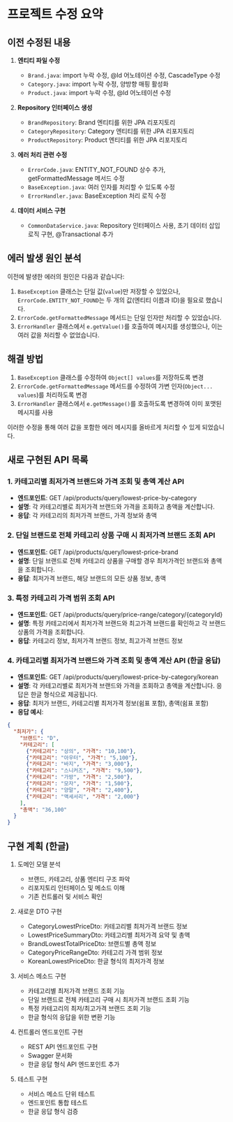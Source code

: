 # 프로젝트 수정 요약

## 이전 수정된 내용

1. **엔티티 파일 수정**
   - `Brand.java`: import 누락 수정, @Id 어노테이션 수정, CascadeType 수정
   - `Category.java`: import 누락 수정, 양방향 매핑 활성화
   - `Product.java`: import 누락 수정, @Id 어노테이션 수정

2. **Repository 인터페이스 생성**
   - `BrandRepository`: Brand 엔티티를 위한 JPA 리포지토리
   - `CategoryRepository`: Category 엔티티를 위한 JPA 리포지토리
   - `ProductRepository`: Product 엔티티를 위한 JPA 리포지토리

3. **에러 처리 관련 수정**
   - `ErrorCode.java`: ENTITY_NOT_FOUND 상수 추가, getFormattedMessage 메서드 수정
   - `BaseException.java`: 여러 인자를 처리할 수 있도록 수정
   - `ErrorHandler.java`: BaseException 처리 로직 수정

4. **데이터 서비스 구현**
   - `CommonDataService.java`: Repository 인터페이스 사용, 초기 데이터 삽입 로직 구현, @Transactional 추가

## 에러 발생 원인 분석

이전에 발생한 에러의 원인은 다음과 같습니다:

1. `BaseException` 클래스는 단일 값(`value`)만 저장할 수 있었으나, `ErrorCode.ENTITY_NOT_FOUND`는 두 개의 값(엔티티 이름과 ID)을 필요로 했습니다.
2. `ErrorCode.getFormattedMessage` 메서드는 단일 인자만 처리할 수 있었습니다.
3. `ErrorHandler` 클래스에서 `e.getValue()`를 호출하여 메시지를 생성했으나, 이는 여러 값을 처리할 수 없었습니다.

## 해결 방법

1. `BaseException` 클래스를 수정하여 `Object[] values`를 저장하도록 변경
2. `ErrorCode.getFormattedMessage` 메서드를 수정하여 가변 인자(`Object... values`)를 처리하도록 변경
3. `ErrorHandler` 클래스에서 `e.getMessage()`를 호출하도록 변경하여 이미 포맷된 메시지를 사용

이러한 수정을 통해 여러 값을 포함한 에러 메시지를 올바르게 처리할 수 있게 되었습니다.

## 새로 구현된 API 목록

### 1. 카테고리별 최저가격 브랜드와 가격 조회 및 총액 계산 API
- **엔드포인트**: GET /api/products/query/lowest-price-by-category
- **설명**: 각 카테고리별로 최저가격 브랜드와 가격을 조회하고 총액을 계산합니다.
- **응답**: 각 카테고리의 최저가격 브랜드, 가격 정보와 총액

### 2. 단일 브랜드로 전체 카테고리 상품 구매 시 최저가격 브랜드 조회 API
- **엔드포인트**: GET /api/products/query/lowest-price-brand
- **설명**: 단일 브랜드로 전체 카테고리 상품을 구매할 경우 최저가격인 브랜드와 총액을 조회합니다.
- **응답**: 최저가격 브랜드, 해당 브랜드의 모든 상품 정보, 총액

### 3. 특정 카테고리 가격 범위 조회 API
- **엔드포인트**: GET /api/products/query/price-range/category/{categoryId}
- **설명**: 특정 카테고리에서 최저가격 브랜드와 최고가격 브랜드를 확인하고 각 브랜드 상품의 가격을 조회합니다.
- **응답**: 카테고리 정보, 최저가격 브랜드 정보, 최고가격 브랜드 정보

### 4. 카테고리별 최저가격 브랜드와 가격 조회 및 총액 계산 API (한글 응답)
- **엔드포인트**: GET /api/products/query/lowest-price-by-category/korean
- **설명**: 각 카테고리별로 최저가격 브랜드와 가격을 조회하고 총액을 계산합니다. 응답은 한글 형식으로 제공됩니다.
- **응답**: 최저가 브랜드, 카테고리별 최저가격 정보(쉼표 포함), 총액(쉼표 포함)
- **응답 예시**:
```json
{
  "최저가": {
    "브랜드": "D",
    "카테고리": [
      {"카테고리": "상의", "가격": "10,100"},
      {"카테고리": "아우터", "가격": "5,100"},
      {"카테고리": "바지", "가격": "3,000"},
      {"카테고리": "스니커즈", "가격": "9,500"},
      {"카테고리": "가방", "가격": "2,500"},
      {"카테고리": "모자", "가격": "1,500"},
      {"카테고리": "양말", "가격": "2,400"},
      {"카테고리": "액세서리", "가격": "2,000"}
    ],
    "총액": "36,100"
  }
}
```

## 구현 계획 (한글)

1. 도메인 모델 분석
   - 브랜드, 카테고리, 상품 엔티티 구조 파악
   - 리포지토리 인터페이스 및 메소드 이해
   - 기존 컨트롤러 및 서비스 확인

2. 새로운 DTO 구현
   - CategoryLowestPriceDto: 카테고리별 최저가격 브랜드 정보
   - LowestPriceSummaryDto: 카테고리별 최저가격 요약 및 총액
   - BrandLowestTotalPriceDto: 브랜드별 총액 정보
   - CategoryPriceRangeDto: 카테고리 가격 범위 정보
   - KoreanLowestPriceDto: 한글 형식의 최저가격 정보

3. 서비스 메소드 구현
   - 카테고리별 최저가격 브랜드 조회 기능
   - 단일 브랜드로 전체 카테고리 구매 시 최저가격 브랜드 조회 기능
   - 특정 카테고리의 최저/최고가격 브랜드 조회 기능
   - 한글 형식의 응답을 위한 변환 기능

4. 컨트롤러 엔드포인트 구현
   - REST API 엔드포인트 구현
   - Swagger 문서화
   - 한글 응답 형식 API 엔드포인트 추가

5. 테스트 구현
   - 서비스 메소드 단위 테스트
   - 엔드포인트 통합 테스트
   - 한글 응답 형식 검증

